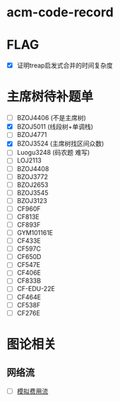 # acm-code-record
# FLAG
- [x] 证明treap启发式合并的时间复杂度

# 主席树待补题单
- [ ] BZOJ4406 (不是主席树)
- [x] BZOJ5011 (线段树+单调栈)
- [ ] BZOJ4771
- [x] BZOJ3524 (主席树找区间众数)
- [ ] Luogu3248 (码农题 难写)
- [ ] LOJ2113
- [ ] BZOJ4408
- [ ] BZOJ3772
- [ ] BZOJ2653
- [ ] BZOJ3545
- [ ] BZOJ3123
- [ ] CF960F
- [ ] CF813E
- [ ] CF893F
- [ ] GYM101161E
- [ ] CF433E
- [ ] CF597C
- [ ] CF650D
- [ ] CF547E
- [ ] CF406E
- [ ] CF833B
- [ ] CF-EDU-22E
- [ ] CF464E
- [ ] CF538F
- [ ] CF276E

# 图论相关
## 网络流
- [ ] [模拟费用流](https://www.cnblogs.com/flashhu/p/10597795.html)
